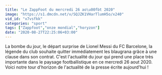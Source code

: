 ```yaml
---
title: "Le ZappFoot du mercredi 26 ao\u00fbt 2020"
image: "https://s1.dmcdn.net/v/SQJZK1VHarTlumH5o/x240"
vid_id: "x7vsfkk"
categories: "sport"
tags: ["Zappfoot","onze mondial","horyzon"]
date: "2020-08-27T22:25:06+03:00"
---
```

La bombe du jour, le départ surprise de Lionel Messi du FC Barcelone, la légende du club souhaite quitter immédiatement les blaugrana grâce à une clause dans son contrat. C'est l'actualité du jour qui prend une place très importante dans le paysage footballistique en ce mercredi 26 aout 2020. Voici notre tour d'horizon de l'actualité de la presse écrite aujourd'hui !
